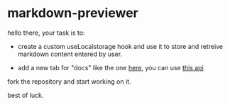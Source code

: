 # markdown-previewer

hello there, your task is to:

- create a custom useLocalstorage hook and use it to store and retreive markdown content entered by user.

- add a new tab for "docs" like the one [here](https://ahmed0saber.github.io/markdown-previewer-with-oop/), you can use [this api](https://www.markdownguide.org/api/v1/)

fork the repository and start working on it.

best of luck.
